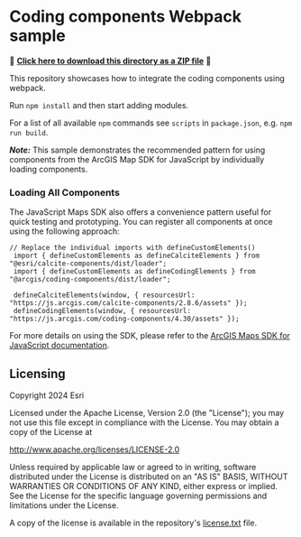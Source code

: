 # Coding components Webpack sample

📁 **[Click here to download this directory as a ZIP file](https://esri.github.io/jsapi-resources/zips/coding-components-sample-webpack.zip)** 📁

This repository showcases how to integrate the coding components using webpack.

Run `npm install` and then start adding modules.

For a list of all available `npm` commands see `scripts` in `package.json`, e.g. `npm run build`.

***Note:*** This sample demonstrates the recommended pattern for using components from the ArcGIS Map SDK for JavaScript by individually loading components.

### Loading All Components
The JavaScript Maps SDK also offers a convenience pattern useful for quick testing and prototyping. You can register all components at once using the following approach:

```
// Replace the individual imports with defineCustomElements()
 import { defineCustomElements as defineCalciteElements } from "@esri/calcite-components/dist/loader";
 import { defineCustomElements as defineCodingElements } from "@arcgis/coding-components/dist/loader";

 defineCalciteElements(window, { resourcesUrl: "https://js.arcgis.com/calcite-components/2.8.6/assets" });
 defineCodingElements(window, { resourcesUrl: "https://js.arcgis.com/coding-components/4.30/assets" });
```

For more details on using the SDK, please refer to the [ArcGIS Maps SDK for JavaScript documentation](https://developers.arcgis.com/javascript/latest/get-started-overview/).

## Licensing
Copyright 2024 Esri

Licensed under the Apache License, Version 2.0 (the "License");
you may not use this file except in compliance with the License.
You may obtain a copy of the License at

   http://www.apache.org/licenses/LICENSE-2.0

Unless required by applicable law or agreed to in writing, software
distributed under the License is distributed on an "AS IS" BASIS,
WITHOUT WARRANTIES OR CONDITIONS OF ANY KIND, either express or implied.
See the License for the specific language governing permissions and
limitations under the License.

A copy of the license is available in the repository's [license.txt](https://github.com/Esri/jsapi-resources/blob/master/license.txt) file.